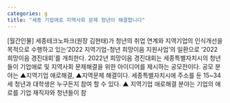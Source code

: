 ```yaml
---
categories: g
title: "세종 기업애로 지역사회 문제 청년이 해결합니다"
---
```

[월간인물] 세종테크노파크(원장 김현태)가 청년의 취업 연계와 지역기업의 인식개선을 목적으로 수행하고 있는‘2022 지역기업-청년 희망이음 지원사업’의 일환으로 ‘2022 희망이음 경진대회’를 개최한다. 2022년 희망이음 경진대회는 세종특별자치시의 청년들이 기업애로 및 지역사회 문제해결을 위한 아이디어를 제시하는 공모전이다. 공모 분야는 ▲지역기업 애로해결, ▲지역문제 해결이다. 세종특별자치시에 주소를 둔 15~34세 청년과 대학생은 누구든지 참여 할 수 있다. ▲ 지역기업 애로해결 분야는 기업의 애로를 기업 재직자와 청년들이 참